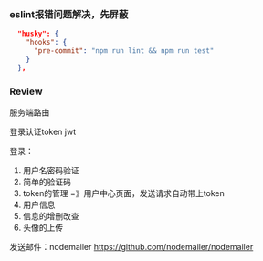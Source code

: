 ### eslint报错问题解决，先屏蔽

```json
  "husky": {
    "hooks": {
      "pre-commit": "npm run lint && npm run test"
    }
  },
```

### Review

服务端路由

登录认证token jwt

登录：
1. 用户名密码验证
  1. 简单的验证码
  2. token的管理 =》用户中心页面，发送请求自动带上token
2. 用户信息
  1. 信息的增删改查
  2. 头像的上传

发送邮件：nodemailer https://github.com/nodemailer/nodemailer 